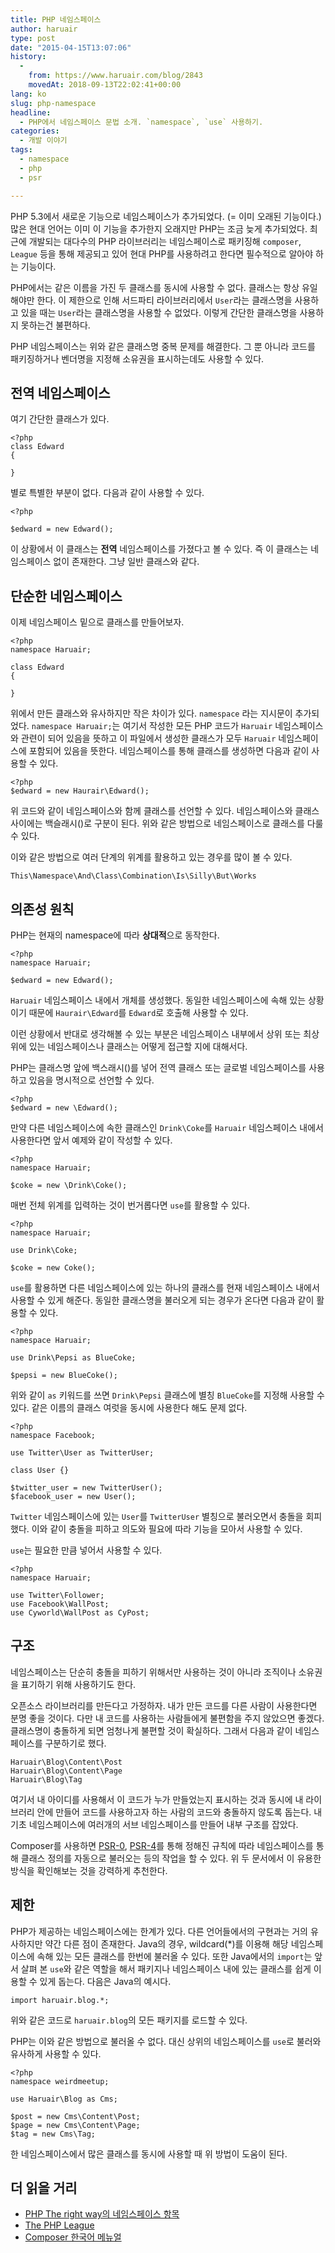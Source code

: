 ```yaml
---
title: PHP 네임스페이스
author: haruair
type: post
date: "2015-04-15T13:07:06"
history:
  - 
    from: https://www.haruair.com/blog/2843
    movedAt: 2018-09-13T22:02:41+00:00
lang: ko
slug: php-namespace
headline:
  - PHP에서 네임스페이스 문법 소개. `namespace`, `use` 사용하기.
categories:
  - 개발 이야기
tags:
  - namespace
  - php
  - psr

---
```

PHP 5.3에서 새로운 기능으로 네임스페이스가 추가되었다. (= 이미 오래된 기능이다.) 많은 현대 언어는 이미 이 기능을 추가한지 오래지만 PHP는 조금 늦게 추가되었다. 최근에 개발되는 대다수의 PHP 라이브러리는 네임스페이스로 패키징해 `composer`, `League` 등을 통해 제공되고 있어 현대 PHP를 사용하려고 한다면 필수적으로 알아야 하는 기능이다.

PHP에서는 같은 이름을 가진 두 클래스를 동시에 사용할 수 없다. 클래스는 항상 유일해야만 한다. 이 제한으로 인해 서드파티 라이브러리에서 `User`라는 클래스명을 사용하고 있을 때는 `User`라는 클래스명을 사용할 수 없었다. 이렇게 간단한 클래스명을 사용하지 못하는건 불편하다.

PHP 네임스페이스는 위와 같은 클래스명 중복 문제를 해결한다. 그 뿐 아니라 코드를 패키징하거나 벤더명을 지정해 소유권을 표시하는데도 사용할 수 있다.

## 전역 네임스페이스

여기 간단한 클래스가 있다.

    <?php
    class Edward
    {
    
    }
    

별로 특별한 부분이 없다. 다음과 같이 사용할 수 있다.

    <?php
    
    $edward = new Edward();
    

이 상황에서 이 클래스는 **전역** 네임스페이스를 가졌다고 볼 수 있다. 즉 이 클래스는 네임스페이스 없이 존재한다. 그냥 일반 클래스와 같다.

## 단순한 네임스페이스

이제 네임스페이스 밑으로 클래스를 만들어보자.

    <?php
    namespace Haruair;
    
    class Edward
    {
    
    }
    

위에서 만든 클래스와 유사하지만 작은 차이가 있다. `namespace` 라는 지시문이 추가되었다. `namespace Haruair;`는 여기서 작성한 모든 PHP 코드가 `Haruair` 네임스페이스와 관련이 되어 있음을 뜻하고 이 파일에서 생성한 클래스가 모두 `Haruair` 네임스페이스에 포함되어 있음을 뜻한다. 네임스페이스를 통해 클래스를 생성하면 다음과 같이 사용할 수 있다.

    <?php
    $edward = new Haurair\Edward();
    

위 코드와 같이 네임스페이스와 함께 클래스를 선언할 수 있다. 네임스페이스와 클래스 사이에는 백슬래시(&#41;로 구분이 된다. 위와 같은 방법으로 네임스페이스로 클래스를 다룰 수 있다.

이와 같은 방법으로 여러 단계의 위계를 활용하고 있는 경우를 많이 볼 수 있다.

    This\Namespace\And\Class\Combination\Is\Silly\But\Works
    

## 의존성 원칙

PHP는 현재의 namespace에 따라 **상대적**으로 동작한다.

    <?php
    namespace Haruair;
    
    $edward = new Edward();
    

`Haruair` 네임스페이스 내에서 개체를 생성했다. 동일한 네임스페이스에 속해 있는 상황이기 때문에 `Haurair\Edward`를 `Edward`로 호출해 사용할 수 있다.

이런 상황에서 반대로 생각해볼 수 있는 부분은 네임스페이스 내부에서 상위 또는 최상위에 있는 네임스페이스나 클래스는 어떻게 접근할 지에 대해서다.

PHP는 클래스명 앞에 백스래시(&#41;를 넣어 전역 클래스 또는 글로벌 네임스페이스를 사용하고 있음을 명시적으로 선언할 수 있다.

    <?php
    $edward = new \Edward();
    

만약 다른 네임스페이스에 속한 클래스인 `Drink\Coke`를 `Haruair` 네임스페이스 내에서 사용한다면 앞서 예제와 같이 작성할 수 있다.

    <?php
    namespace Haruair;
    
    $coke = new \Drink\Coke();
    

매번 전체 위계를 입력하는 것이 번거롭다면 `use`를 활용할 수 있다.

    <?php
    namespace Haruair;
    
    use Drink\Coke;
    
    $coke = new Coke();
    

`use`를 활용하면 다른 네임스페이스에 있는 하나의 클래스를 현재 네임스페이스 내에서 사용할 수 있게 해준다. 동일한 클래스명을 불러오게 되는 경우가 온다면 다음과 같이 활용할 수 있다.

    <?php
    namespace Haruair;
    
    use Drink\Pepsi as BlueCoke;
    
    $pepsi = new BlueCoke();
    

위와 같이 `as` 키워드를 쓰면 `Drink\Pepsi` 클래스에 별칭 `BlueCoke`를 지정해 사용할 수 있다. 같은 이름의 클래스 여럿을 동시에 사용한다 해도 문제 없다.

    <?php
    namespace Facebook;
    
    use Twitter\User as TwitterUser;
    
    class User {}
    
    $twitter_user = new TwitterUser();
    $facebook_user = new User();
    

`Twitter` 네임스페이스에 있는 `User`를 `TwitterUser` 별칭으로 불러오면서 충돌을 회피했다. 이와 같이 충돌을 피하고 의도와 필요에 따라 기능을 모아서 사용할 수 있다.

`use`는 필요한 만큼 넣어서 사용할 수 있다.

    <?php
    namespace Haruair;
    
    use Twitter\Follower;
    use Facebook\WallPost;
    use Cyworld\WallPost as CyPost;
    

## 구조

네임스페이스는 단순히 충돌을 피하기 위해서만 사용하는 것이 아니라 조직이나 소유권을 표기하기 위해 사용하기도 한다.

오픈소스 라이브러리를 만든다고 가정하자. 내가 만든 코드를 다른 사람이 사용한다면 분명 좋을 것이다. 다만 내 코드를 사용하는 사람들에게 불편함을 주지 않았으면 좋겠다. 클래스명이 충돌하게 되면 엄청나게 불편할 것이 확실하다. 그래서 다음과 같이 네임스페이스를 구분하기로 했다.

    Haruair\Blog\Content\Post
    Haruair\Blog\Content\Page
    Haruair\Blog\Tag
    

여기서 내 아이디를 사용해서 이 코드가 누가 만들었는지 표시하는 것과 동시에 내 라이브러리 안에 만들어 코드를 사용하고자 하는 사람의 코드와 충돌하지 않도록 돕는다. 내 기초 네임스페이스에 여러개의 서브 네임스페이스를 만들어 내부 구조를 잡았다.

Composer를 사용하면 [PSR-0][1], [PSR-4][2]를 통해 정해진 규칙에 따라 네임스페이스를 통해 클래스 정의를 자동으로 불러오는 등의 작업을 할 수 있다. 위 두 문서에서 이 유용한 방식을 확인해보는 것을 강력하게 추천한다.

## 제한

PHP가 제공하는 네임스페이스에는 한계가 있다. 다른 언어들에서의 구현과는 거의 유사하지만 약간 다른 점이 존재한다. Java의 경우, wildcard(*)를 이용해 해당 네임스페이스에 속해 있는 모든 클래스를 한번에 불러올 수 있다. 또한 Java에서의 `import`는 앞서 살펴 본 `use`와 같은 역할을 해서 패키지나 네임스페이스 내에 있는 클래스를 쉽게 이용할 수 있게 돕는다. 다음은 Java의 예시다.

    import haruair.blog.*;
    

위와 같은 코드로 `haruair.blog`의 모든 패키지를 로드할 수 있다.

PHP는 이와 같은 방법으로 불러올 수 없다. 대신 상위의 네임스페이스를 `use`로 불러와 유사하게 사용할 수 있다.

    <?php
    namespace weirdmeetup;
    
    use Haruair\Blog as Cms;
    
    $post = new Cms\Content\Post;
    $page = new Cms\Content\Page;
    $tag = new Cms\Tag;
    

한 네임스페이스에서 많은 클래스를 동시에 사용할 때 위 방법이 도움이 된다.

## 더 읽을 거리

  * [PHP The right way의 네임스페이스 항목][3]
  * [The PHP League][4]
  * [Composer 한국어 메뉴얼][5]

 [1]: http://www.php-fig.org/psr/psr-0/
 [2]: http://www.php-fig.org/psr/psr-4/
 [3]: http://modernpug.github.io/php-the-right-way/#namespaces
 [4]: https://thephpleague.com/
 [5]: http://xpressengine.github.io/Composer-korean-docs/